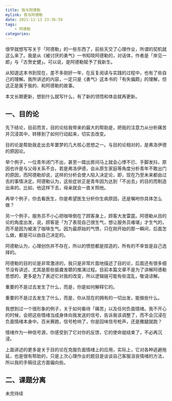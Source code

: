 ```yaml
---
title: 我与阿德勒
mylink: 我与阿德勒
date: 2021-11-13 23:36:59
tags:
	- 阿德勒
categories:
---
```


很早就想写写关于「阿德勒」的一些东西了，前些天交了心理作业，所谓的契机就这么来了。我是从《被讨厌的勇气》一书知晓阿德勒的，对话体，作者是「岸见一郎」与「古贺史健」。可以说，是阿德勒赋予了我新生。

<!--more-->



从知道这本书到现在，差不多刚好一年，在反复阅读与实践的过程中，也有了些自己的理解。我所讲述的内容，一定只是《勇气》这本书的「有失偏颇」的理解，但这正是属于我的、和阿德勒的故事。



本文长期更新，想到什么就写什么，有了新的领悟和体会就再更新。



## 一、目的论

先下结论，目前而言，目的论给我带来的最大的帮助是，把我的注意力从分析痛苦并沉浸其中，转移到了如何行动起来，切实去改变。



目的论是帮助我走出去年噩梦的几大核心思想之一。与目的论相对的，是弗洛伊德的原因论。



举个例子，一位青年闭门不出，甚至一踏出房间马上就会心悸不已、手脚发抖，原因也许是与父母关系不合。若是弗洛伊德，会从原生家庭等角度分析青年不敢出门的原因，而阿德勒却说，这样的分析会使人陷入决定论，即，现在乃至未来都由过去的事情决定。阿德勒认为，这些症状正是青年因为达到「不出去」的目的而制造出来的。比如，他这样下去，母亲就会一直关照他。



再举个例子，你去看医生，你是希望医生分析你生病原因，还是嘱咐你具体怎么做？



另一个例子，服务员不小心把咖啡倒在了顾客身上，顾客大发雷霆。阿德勒从目的论的角度出发，说，顾客是「为了表现自己很生气，想让服务员难堪」才生气的，而不是因为被泼了咖啡生气。因为最原始的气愤，只在刚开始的那一瞬间，后面怎么做，都是可以由自己决定的。



阿德勒认为，心理创伤并不存在，所以的愤怒都是捏造的，所有的不幸皆是自己选择的。



阿德勒的目的论是非常激进的，我只是非常片面地描述了目的论，后面还有很多细节没有讲述，尤其是那些振聋发聩的推演过程。目前本篇文章不是为了讲解阿德勒思想的，更多是为了表述它对我的改变，所以逻辑链可能有些混乱，敬请谅解。



重要的不是过去发生了什么，而是，你是如何解释它的。



重要的不是过去发生了什么，而是，你从现在的拥有的一切出发，能做些什么。



我想到过一个很形象的例子，关于如何看待「痛苦」以及任何负面情绪。我不开心的时候，会把这些情绪当成身体向我发送的信号，告诉我该调整了，而不会沉浸在负面情绪本身中。百米赛跑，信号枪响了，你是回味信号枪声，还是撒腿就跑？



情绪作为一种信号源，你感受到了它对你的反馈，它的使命就结束了，不必再沉浸。



上面讲述的更多是关于目的论在克服负面情绪上的应用，实际上，它对各种逃避拖延，也是很有帮助的，只是上次心理作业的题目是谈谈自己客服沮丧情绪的方法，所以我的手稿往这方面偏向些。



## 二、课题分离

未完待续